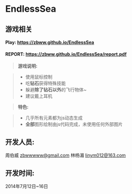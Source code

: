 EndlessSea
==========
游戏相关
----------
#### Play: https://zbww.github.io/EndlessSea

#### REPORT: https://zbww.github.io/EndlessSea/report.pdf

> **游戏说明:**

> - 使用鼠标控制
> - 吃**钻石**获得特殊技能
> - 躲避**除了钻石以外**的飞行物体~
> - 建议戴上耳机

> **特色:**

> - 几乎所有元素都为js动态生成
> - **全部**图形绘制由js代码完成，未使用任何外部图片


开发人员:
----------

周伯威 zbwwwww@gmail.com
林杨湄 linym012@163.com

开发时间:
-----------

2014年7月12日~16日
